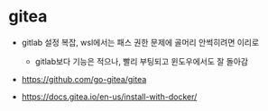 # gitea

- gitlab 설정 복잡, wsl에서는 패스 권한 문제에 골머리 안썩히려면 이리로
  - gitlab보다 기능은 적으나, 빨리 부팅되고 윈도우에서도 잘 돌아감

- <https://github.com/go-gitea/gitea>
- <https://docs.gitea.io/en-us/install-with-docker/>

